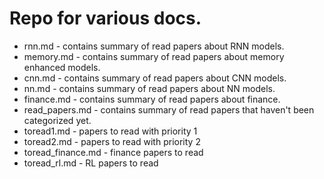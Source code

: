 # Repo for various docs.

* rnn.md - contains summary of read papers about RNN models.
* memory.md - contains summary of read papers about memory enhanced models.
* cnn.md - contains summary of read papers about CNN models.
* nn.md - contains summary of read papers about NN models.
* finance.md - contains summary of read papers about finance.
* read_papers.md - contains summary of read papers that haven't been categorized yet.
* toread1.md - papers to read with priority 1
* toread2.md - papers to read with priority 2
* toread_finance.md - finance papers to read
* toread_rl.md - RL papers to read
